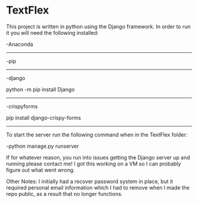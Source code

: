 # TextFlex

This project is written in python using the Django framework. In order to run it you will need the following installed:

-Anaconda

-------------------------------
-pip

-------------------------------
-django

python -m pip install Django

-------------------------------
-crispyforms

pip install django-crispy-forms

-------------------------------
To start the server run the following command when in the TextFlex folder:

-python manage.py runserver

If for whatever reason, you run into issues getting the Django server up and running please contact me! I got this working on a VM so I can probably figure out what went wrong.

Other Notes: I initially had a recover password system in place, but it required personal email information which I had to remove when I made the repo public, as a result that no longer functions.
